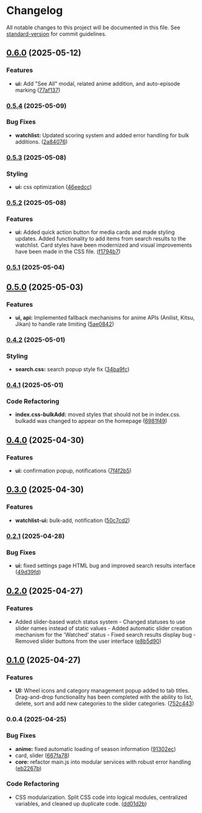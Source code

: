 # Changelog

All notable changes to this project will be documented in this file. See [standard-version](https://github.com/conventional-changelog/standard-version) for commit guidelines.

## [0.6.0](https://github.com/macidko/Watchflow/compare/v0.5.4...v0.6.0) (2025-05-12)


### Features

* **ui:** Add "See All" modal, related anime addition, and auto-episode marking ([77af137](https://github.com/macidko/Watchflow/commit/77af137d1b2e8ec636291629779ab23f0fb2d2a3))

### [0.5.4](https://github.com/macidko/Watchflow/compare/v0.5.3...v0.5.4) (2025-05-09)


### Bug Fixes

* **watchlist:** Updated scoring system and added error handling for bulk additions. ([2a84076](https://github.com/macidko/Watchflow/commit/2a840766ab8d9256515b8ad399e087e19c3e6536))

### [0.5.3](https://github.com/macidko/Watchflow/compare/v0.5.2...v0.5.3) (2025-05-08)


### Styling

* **ui:** css optimization ([46eedcc](https://github.com/macidko/Watchflow/commit/46eedcc626c1cd6b7a8542c53c76eb6c77dac43e))

### [0.5.2](https://github.com/macidko/Watchflow/compare/v0.5.1...v0.5.2) (2025-05-08)


### Features

* **ui:** Added quick action button for media cards and made styling updates. Added functionality to add items from search results to the watchlist. Card styles have been modernized and visual improvements have been made in the CSS file. ([f1794b7](https://github.com/macidko/Watchflow/commit/f1794b7250b7b33af97872930bfb8822a437139f))

### [0.5.1](https://github.com/macidko/Watchflow/compare/v0.5.0...v0.5.1) (2025-05-04)

## [0.5.0](https://github.com/macidko/Watchflow/compare/v0.4.2...v0.5.0) (2025-05-03)


### Features

* **ui, api:** Implemented fallback mechanisms for anime APIs (Anilist, Kitsu, Jikan) to handle rate limiting ([5ae0842](https://github.com/macidko/Watchflow/commit/5ae08425982da7dd61e0ac537a037979a24ef710))

### [0.4.2](https://github.com/macidko/Watchflow/compare/v0.4.1...v0.4.2) (2025-05-01)


### Styling

* **search.css:** search popup style fix ([34ba9fc](https://github.com/macidko/Watchflow/commit/34ba9fc476e59cff50989e1e3903d7540f831a6f))

### [0.4.1](https://github.com/macidko/Watchflow/compare/v0.4.0...v0.4.1) (2025-05-01)


### Code Refactoring

* **index.css-bulkAdd:** moved styles that should not be in index.css. bulkadd was changed to appear on the homepage ([6981f49](https://github.com/macidko/Watchflow/commit/6981f4970c8bd147afd38671fe7c3b655aade044))

## [0.4.0](https://github.com/macidko/Watchflow/compare/v0.3.0...v0.4.0) (2025-04-30)


### Features

* **ui:** confirmation popup, notifications ([7f4f2b5](https://github.com/macidko/Watchflow/commit/7f4f2b5e82ddd7f70b35fb0589dc8cf2ea39ed3f))

## [0.3.0](https://github.com/macidko/Watchflow/compare/v0.2.1...v0.3.0) (2025-04-30)


### Features

* **watchlist-ui:** bulk-add, notification ([50c7cd2](https://github.com/macidko/Watchflow/commit/50c7cd2f3fd518001a29a07b02c23421f27d0aae))

### [0.2.1](https://github.com/macidko/Watchflow/compare/v0.2.0...v0.2.1) (2025-04-28)


### Bug Fixes

* **ui:** fixed settings page HTML bug and improved search results interface ([49d39fd](https://github.com/macidko/Watchflow/commit/49d39fd4bade1291c5838778a20a40dff8038c76))

## [0.2.0](https://github.com/macidko/Watchflow/compare/v0.1.0...v0.2.0) (2025-04-27)


### Features

* Added slider-based watch status system - Changed statuses to use slider names instead of static values - Added automatic slider creation mechanism for the 'Watched' status - Fixed search results display bug - Removed slider buttons from the user interface ([e8b5d90](https://github.com/macidko/Watchflow/commit/e8b5d90c16cefde341b3a6f37d76ff78ec4f76f4))

## [0.1.0](https://github.com/macidko/Watchflow/compare/v0.0.4...v0.1.0) (2025-04-27)


### Features

* **UI:** Wheel icons and category management popup added to tab titles. Drag-and-drop functionality has been completed with the ability to list, delete, sort and add new categories to the slider categories. ([752c443](https://github.com/macidko/Watchflow/commit/752c443fc15617b35ee6b6cf6ec8c65f7684a1a3))

### 0.0.4 (2025-04-25)


### Bug Fixes

* **anime:** fixed automatic loading of season information ([91302ec](https://github.com/macidko/Watchflow/commit/91302ec4366f875c271eb84cf46a1e93fcf6542f))
* card, slider ([667fa78](https://github.com/macidko/Watchflow/commit/667fa7831f291f4be38c69bafb59fea0c7613f4e))
* **core:** refactor main.js into modular services with robust error handling ([eb2267b](https://github.com/macidko/Watchflow/commit/eb2267b58a4ca2c003798410db098d2fe0cb9bc1))


### Code Refactoring

* CSS modularization. Split CSS code into logical modules, centralized variables, and cleaned up duplicate code. ([dd01d2b](https://github.com/macidko/Watchflow/commit/dd01d2b614093413ad147952b71ba0088abcfcc1))
